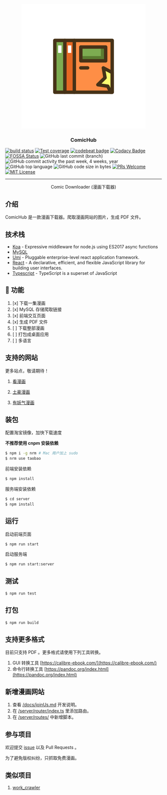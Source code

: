 <p align="center">
  <a href="https://github.com/nusr/ComicHub" rel="noopener noreferrer">
 <img src="./docs/logo.svg" alt="Project logo"></a>
</p>

<h3 align="center">ComicHub</h3>

<div>

[![build status](https://img.shields.io/travis/nusr/ComicHub/master.svg?style=flat-square)](https://travis-ci.org/nusr/ComicHub)
[![Test coverage](https://img.shields.io/codecov/c/github/nusr/ComicHub.svg?style=flat-square)](https://codecov.io/github/nusr/ComicHub?branch=master)
[![codebeat badge](https://codebeat.co/badges/d9f586aa-2e0a-4999-ad9a-4f51cb6f4fae)](https://codebeat.co/projects/github-com-nusr-comichub-master)
[![Codacy Badge](https://api.codacy.com/project/badge/Grade/9600f74529c7446292b20527855f6aea)](https://www.codacy.com/app/nusr/ComicHub?utm_source=github.com&utm_medium=referral&utm_content=nusr/ComicHub&utm_campaign=Badge_Grade)
[![FOSSA Status](https://app.fossa.com/api/projects/git%2Bgithub.com%2Fnusr%2FComicHub.svg?type=shield)](https://app.fossa.com/projects/git%2Bgithub.com%2Fnusr%2FComicHub?ref=badge_shield)
![GitHub last commit (branch)](https://img.shields.io/github/last-commit/nusr/ComicHub/master.svg)
![GitHub commit activity the past week, 4 weeks, year](https://img.shields.io/github/commit-activity/y/nusr/ComicHub.svg)
![GitHub top language](https://img.shields.io/github/languages/top/nusr/ComicHub.svg)
![GitHub code size in bytes](https://img.shields.io/github/languages/code-size/nusr/ComicHub.svg)
[![PRs Welcome](https://img.shields.io/badge/PRs-welcome-brightgreen.svg?style=flat-square)](https://github.com/nusr/ComicHub/pull/new)
[![MIT License](https://img.shields.io/github/license/nusr/ComicHub.svg)](http://opensource.org/licenses/MIT)

</div>

---

<p align="center"> Comic Downloader (漫画下载器)
</p>

## 介绍

ComicHub 是一款漫画下载器。爬取漫画网站的图片，生成 PDF 文件。

## 技术栈

-   [Koa](https://github.com/koajs/koa) - Expressive middleware for node.js using ES2017 async functions
-   [MySQL](https://github.com/mysqljs/mysql)
-   [Umi](https://github.com/umijs/umi) - Pluggable enterprise-level react application framework.
-   [React](https://github.com/facebook/react) - A declarative, efficient, and flexible JavaScript library for building user interfaces.
-   [Typescript](https://github.com/microsoft/TypeScript) - TypeScript is a superset of JavaScript

## 🎉 功能

1. [x] 下载一集漫画
2. [x] MySQL 存储爬取链接
3. [x] 前端交互页面
4. [x] 生成 PDF 文件
5. [ ] 下载整部漫画
6. [ ] 打包成桌面应用
7. [ ] 多语言

## 支持的网站

更多站点，敬请期待！

1. [看漫画](https://www.manhuagui.com)

1. [土豪漫画](https://www.tohomh123.com)

1. [有妖气漫画](http://www.u17.com/)

## 装包

配置淘宝镜像，加快下载速度

**不推荐使用 cnpm 安装依赖**

```bash
$ npm i -g nrm # Mac 用户加上 sudo
$ nrm use taobao
```

前端安装依赖

```bash
$ npm install
```

服务端安装依赖

```bash
$ cd server
$ npm install
```

## 运行

启动前端页面

```bash
$ npm run start
```

启动服务端

```bash
$ npm run start:server
```

## 测试

```bash
$ npm run test
```

## 打包

```bash
$ npm run build
```

## 支持更多格式

目前只支持 PDF 。更多格式请使用下列工具转换。

1. GUI 转换工具 [https://calibre-ebook.com/](https://calibre-ebook.com/)
2. 命令行转换工具 [https://pandoc.org/index.html](https://pandoc.org/index.html)

## 新增漫画网站

1. 查看 [/docs/joinUs.md](https://github.com/nusr/ComicHub/blob/master/docs/joinUs.md) 开发说明。
2. 在 [/server/router/index.ts](https://github.com/nusr/ComicHub/blob/master/server/router/index.ts) 里添加路由。
3. 在 [/server/routes/](https://github.com/nusr/ComicHub/tree/master/server/routes) 中新增脚本。

## 参与项目

欢迎提交 [issue](https://github.com/nusr/ComicHub/issues) 以及 Pull Requests 。

为了避免版权纠纷，只抓取免费漫画。

## 类似项目

1. [work_crawler](https://github.com/kanasimi/work_crawler)
